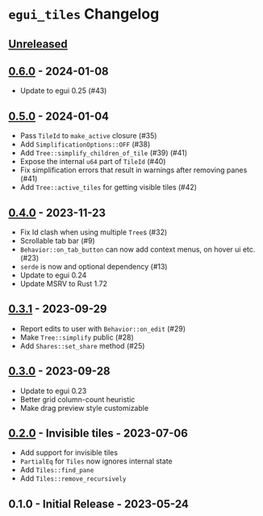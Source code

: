 # `egui_tiles` Changelog


## [Unreleased](https://github.com/rerun-io/egui_tiles/compare/latest...HEAD)


## [0.6.0](https://github.com/rerun-io/egui_tiles/compare/0.5.0...0.6.0) - 2024-01-08
* Update to egui 0.25 (#43)


## [0.5.0](https://github.com/rerun-io/egui_tiles/compare/0.4.0...0.5.0) - 2024-01-04
* Pass `TileId` to `make_active` closure (#35)
* Add `SimplificationOptions::OFF` (#38)
* Add `Tree::simplify_children_of_tile` (#39) (#41)
* Expose the internal `u64` part of `TileId` (#40)
* Fix simplification errors that result in warnings after removing panes (#41)
* Add `Tree::active_tiles` for getting visible tiles (#42)


## [0.4.0](https://github.com/rerun-io/egui_tiles/compare/0.3.1...0.4.0) - 2023-11-23
* Fix Id clash when using multiple `Tree`s (#32)
* Scrollable tab bar (#9)
* `Behavior::on_tab_button` can now add context menus, on hover ui etc. (#23)
* `serde` is now and optional dependency (#13)
* Update to egui 0.24
* Update MSRV to Rust 1.72


## [0.3.1](https://github.com/rerun-io/egui_tiles/compare/0.3.0...0.3.1) - 2023-09-29
* Report edits to user with `Behavior::on_edit` (#29)
* Make `Tree::simplify` public (#28)
* Add `Shares::set_share` method (#25)


## [0.3.0](https://github.com/rerun-io/egui_tiles/compare/0.2.0...0.3.0) - 2023-09-28
* Update to egui 0.23
* Better grid column-count heuristic
* Make drag preview style customizable


## [0.2.0](https://github.com/rerun-io/egui_tiles/compare/0.1.0...0.2.0) - Invisible tiles - 2023-07-06
* Add support for invisible tiles
* `PartialEq` for `Tiles` now ignores internal state
* Add `Tiles::find_pane`
* Add `Tiles::remove_recursively`


## 0.1.0 - Initial Release - 2023-05-24
